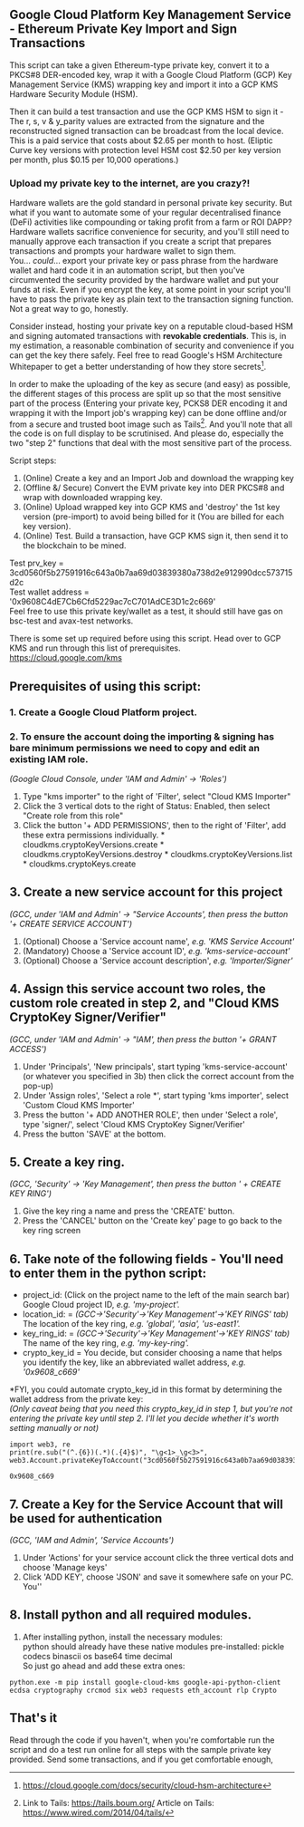 ## Google Cloud Platform Key Management Service - Ethereum Private Key Import and Sign Transactions
  
This script can take a given Ethereum-type private key, convert it to a PKCS#8 DER-encoded key, wrap it with a Google Cloud Platform (GCP) Key Management Service (KMS) wrapping key and import it into a GCP KMS Hardware Security Module (HSM).  
  
Then it can build a test transaction and use the GCP KMS HSM to sign it - The r, s, v & y_parity values are extracted from the signature and the reconstructed signed transaction can be broadcast from the local device.  
This is a paid service that costs about $2.65 per month to host. (Eliptic Curve key versions with protection level HSM cost $2.50 per key version per month, plus $0.15 per 10,000 operations.)

### Upload my private key to the internet, are you crazy?!
Hardware wallets are the gold standard in personal private key security. But what if you want to automate some of your regular decentralised finance (DeFi) activities like compounding or taking profit from a farm or ROI DAPP? Hardware wallets sacrifice convenience for security, and you'll still need to manually approve each transaction if you create a script that prepares transactions and prompts your hardware wallet to sign them.  
You... *could*... export your private key or pass phrase from the hardware wallet and hard code it in an automation script, but then you've circumvented the security provided by the hardware wallet and put your funds at risk. Even if you encrypt the key, at some point in your script you'll have to pass the private key as plain text to the transaction signing function. Not a great way to go, honestly.

Consider instead, hosting your private key on a reputable cloud-based HSM and signing automated transactions with **revokable credentials**. This is, in my estimation, a reasonable combination of security and convenience if you can get the key there safely. Feel free to read Google's HSM Architecture Whitepaper to get a better understanding of how they store secrets[^1].

In order to make the uploading of the key as secure (and easy) as possible, the different stages of this process are split up so that the most sensitive part of the process (Entering your private key, PCKS8 DER encoding it and wrapping it with the Import job's wrapping key) can be done offline and/or from a secure and trusted boot image such as Tails[^2].
And you'll note that all the code is on full display to be scrutinised. And please do, especially the two "step 2" functions that deal with the most sensitive part of the process.

Script steps:
1. (Online) Create a key and an Import Job and download the wrapping key
2. (Offline &/ Secure) Convert the EVM private key into DER PKCS#8 and wrap with downloaded wrapping key.
3. (Online) Upload wrapped key into GCP KMS and 'destroy' the 1st key version (pre-import) to avoid being billed for it (You are billed for each key version).
4. (Online) Test. Build a transaction, have GCP KMS sign it, then send it to the blockchain to be mined.

Test prv_key = 3cd0560f5b27591916c643a0b7aa69d03839380a738d2e912990dcc573715d2c  
Test wallet address = '0x9608C4dE7Cb6Cfd5229ac7cC701AdCE3D1c2c669'  
Feel free to use this private key/wallet as a test, it should still have gas on bsc-test and avax-test networks.  
  
There is some set up required before using this script.
Head over to GCP KMS and run through this list of prerequisites. https://cloud.google.com/kms

## Prerequisites of using this script:  

### 1. Create a Google Cloud Platform project.

### 2. To ensure the account doing the importing & signing has bare minimum permissions we need to copy and edit an existing IAM role.
   *(Google Cloud Console, under 'IAM and Admin' -> 'Roles')*
   1. Type "kms importer" to the right of 'Filter', select "Cloud KMS Importer"
   2. Click the 3 vertical dots to the right of Status: Enabled, then select "Create role from this role"
   3. Click the button '+ ADD PERMISSIONS', then to the right of 'Filter', add these extra permissions individually.
     * cloudkms.cryptoKeyVersions.create
     * cloudkms.cryptoKeyVersions.destroy
     * cloudkms.cryptoKeyVersions.list
     * cloudkms.cryptoKeys.create

## 3. Create a new service account for this project
   *(GCC, under 'IAM and Admin' -> "Service Accounts', then press the button '+ CREATE SERVICE ACCOUNT')*
   1. (Optional) Choose a 'Service account name', *e.g. 'KMS Service Account'*
   2. (Mandatory) Choose a 'Service account ID', *e.g. 'kms-service-account'*
   3. (Optional) Choose a 'Service account description', *e.g. 'Importer/Signer'*

## 4. Assign this service account two roles, the custom role created in step 2, and "Cloud KMS CryptoKey Signer/Verifier"
   *(GCC, under 'IAM and Admin' -> "IAM', then press the button '+ GRANT ACCESS')*
   1. Under 'Principals', 'New principals', start typing 'kms-service-account' (or whatever you specified in 3b) then click the correct account from the pop-up)
   2. Under 'Assign roles', 'Select a role *', start typing 'kms importer', select 'Custom Cloud KMS Importer'
   3. Press the button '+ ADD ANOTHER ROLE', then under 'Select a role', type 'signer/', select 'Cloud KMS CryptoKey Signer/Verifier'
   4. Press the button 'SAVE' at the bottom.

## 5. Create a key ring.
   *(GCC, 'Security' -> 'Key Management', then press the button ' + CREATE KEY RING')*
   1. Give the key ring a name and press the 'CREATE' button.
   2. Press the 'CANCEL' button on the 'Create key' page to go back to the key ring screen

## 6. Take note of the following fields - You'll need to enter them in the python script:
   * project_id: (Click on the project name to the left of the main search bar) Google Cloud project ID, *e.g. 'my-project'.*
   * location_id: = *(GCC->'Security'->'Key Management'->'KEY RINGS' tab)* The location of the key ring, *e.g. 'global', 'asia', 'us-east1'.*
   * key_ring_id: = *(GCC->'Security'->'Key Management'->'KEY RINGS' tab)* The name of the key ring, *e.g. 'my-key-ring'.*
   * crypto_key_id = You decide, but consider choosing a name that helps you identify the key, like an abbreviated wallet address, *e.g. '0x9608_c669'*

   *FYI, you could automate crypto_key_id in this format by determining the wallet address from the private key:  
   *(Only caveat being that you need this crypto_key_id in step 1, but you're not entering the private key until step 2. I'll let you decide whether it's worth setting manually or not)*  

```
import web3, re
print(re.sub("(^.{6})(.*)(.{4}$)", "\g<1>_\g<3>", web3.Account.privateKeyToAccount("3cd0560f5b27591916c643a0b7aa69d03839380a738d2e912990dcc573715d2c")._address))

0x9608_c669
```

## 7. Create a Key for the Service Account that will be used for authentication
   *(GCC, 'IAM and Admin', 'Service Accounts')*
   1. Under 'Actions' for your service account click the three vertical dots and choose 'Manage keys'
   2. Click 'ADD KEY', choose 'JSON' and save it somewhere safe on your PC. You''

## 8. Install python and all required modules.
   1. After installing python, install the necessary modules:  
   python should already have these native modules pre-installed: pickle codecs binascii os base64 time decimal  
   So just go ahead and add these extra ones:  
   ```
   python.exe -m pip install google-cloud-kms google-api-python-client ecdsa cryptography crcmod six web3 requests eth_account rlp Crypto
   ```
   
## That's it
Read through the code if you haven't, when you're comfortable run the script and do a test run online for all steps with the sample private key provided.
Send some transactions, and if you get comfortable enough, 
[^1]: https://cloud.google.com/docs/security/cloud-hsm-architecture
[^2]: Link to Tails: https://tails.boum.org/ Article on Tails: https://www.wired.com/2014/04/tails/
